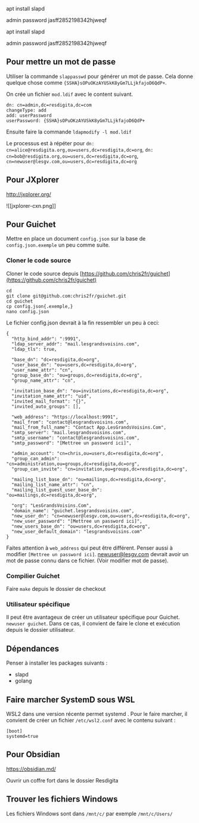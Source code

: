 apt install slapd

admin password
jasff2852198342hjweqf

apt install slapd

admin password
jasff2852198342hjweqf

## Pour mettre un mot de passe

Utiliser la commande `slappasswd` pour générer un mot de passe. Cela donne quelque chose comme `{SSHA}sOPuOKzAYUSkK8yGm7LLjkfajoD6QdP+`.

On crée un fichier `mod.ldif` avec le content suivant.

```
dn: cn=admin,dc=resdigita,dc=com
changeType: add
add: userPassword
userPassword: {SSHA}sOPuOKzAYUSkK8yGm7LLjkfajoD6QdP+
```

Ensuite faire la commande `ldapmodify -l mod.ldif`

Le processus est à répéter pour `dn: cn=alice@resdigita.org,ou=users,dc=resdigita,dc=org`, `dn: cn=bob@resdigita.org,ou=users,dc=resdigita,dc=org`, `cn=newuser@lesgv.com,ou=users,dc=resdigita,dc=org`

## Pour JXplorer


http://jxplorer.org/


![[jxplorer-cxn.png]]

## Pour Guichet

Mettre en place un document `config.json` sur la base de `config.json.exemple` un peu comme suite.

### Cloner le code source

Cloner le code source depuis [https://github.com/chris2fr/guichet](https://github.com/chris2fr/guichet)

```
cd
git clone git@github.com:chris2fr/guichet.git
cd guichet 
cp config.json{.exemple,}
nano config.json
```

Le fichier config.json devrait à la fin ressembler un peu à ceci:

```
{
  "http_bind_addr": ":9991",
  "ldap_server_addr": "mail.lesgrandsvoisins.com",
  "ldap_tls": true,

  "base_dn": "dc=resdigita,dc=org",
  "user_base_dn": "ou=users,dc=resdigita,dc=org",
  "user_name_attr": "cn",
  "group_base_dn": "ou=groups,dc=resdigita,dc=org",
  "group_name_attr": "cn",

  "invitation_base_dn": "ou=invitations,dc=resdigita,dc=org",
  "invitation_name_attr": "uid",
  "invited_mail_format": "{}",
  "invited_auto_groups": [],

  "web_address": "https://localhost:9991",
  "mail_from": "contact@lesgrandsvoisins.com",
  "mail_from_full_name": "Contact App.LesGrandsVoisins.Com",
  "smtp_server": "mail.lesgrandsvoisins.com",
  "smtp_username": "contact@lesgrandsvoisins.com",
  "smtp_password": "[Mettree un password ici]",

  "admin_account": "cn=chris,ou=users,dc=resdigita,dc=org",
  "group_can_admin": "cn=administration,ou=groups,dc=resdigita,dc=org",
  "group_can_invite": "cn=invitation,ou=groups,dc=resdigita,dc=org",

  "mailing_list_base_dn": "ou=mailings,dc=resdigita,dc=org",
  "mailing_list_name_attr": "cn",
  "mailing_list_guest_user_base_dn": "ou=mailings,dc=resdigita,dc=org",

  "org": "LesGrandsVoisins.Com",
  "domain_name": "guichet.lesgrandsvoisins.com",
  "new_user_dn": "cn=newuser@lesgv.com,ou=users,dc=resdigita,dc=org",
  "new_user_password": "[Mettree un password ici]",
  "new_users_base_dn": "ou=users,dc=resdigita,dc=org",
  "new_user_default_domain": "lesgrandsvoisins.com"
}
```

Faites attention à `web_address` qui peut être différent. Penser aussi à modifier `[Mettree un password ici]`. newuser@lesgv.com devrait avoir un mot de passe connu dans ce fichier. (Voir modifier mot de passe).

### Compilier Guichet

Faire `make` depuis le dossier de checkout

### Utilisateur spécifique 

Il peut être avantageux de créer un utilisateur spécifique pour Guichet. `newuser guichet`. Dans ce cas, il convient de faire le clone et exécution depuis le dossier utilisateur. 

## Dépendances

Penser à installer les packages suivants :

- slapd
- golang

## Faire marcher SystemD sous WSL

WSL2 dans une version récente permet systemd . Pour le faire marcher, il convient de créer un fichier `/etc/wsl2.conf` avec le contenu suivant :

```
[boot]
systemd=true
```
## Pour Obsidian

https://obsidian.md/

Ouvrir un coffre fort dans le dossier Resdigita

## Trouver les fichiers Windows 

Les fichiers Windows sont dans `/mnt/c/` par exemple  `/mnt/c/Users/`